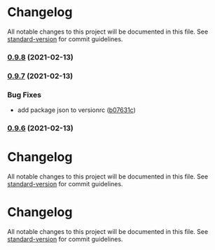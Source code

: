# Changelog

All notable changes to this project will be documented in this file. See [standard-version](https://github.com/conventional-changelog/standard-version) for commit guidelines.

### [0.9.8](https://github.com/oesah/djangocms_slick_slider/compare/v0.9.7...v0.9.8) (2021-02-13)

### [0.9.7](https://github.com/oesah/djangocms_slick_slider/compare/v0.9.6...v0.9.7) (2021-02-13)


### Bug Fixes

* add package json to versionrc ([b07631c](https://github.com/oesah/djangocms_slick_slider/commit/b07631cd166851604a6385700c69a1df9208681a))

### [0.9.6](https://github.com/oesah/djangocms_slick_slider/compare/v0.9.5...v0.9.6) (2021-02-13)

# Changelog

All notable changes to this project will be documented in this file. See [standard-version](https://github.com/conventional-changelog/standard-version) for commit guidelines.

# Changelog

All notable changes to this project will be documented in this file. See [standard-version](https://github.com/conventional-changelog/standard-version) for commit guidelines.
